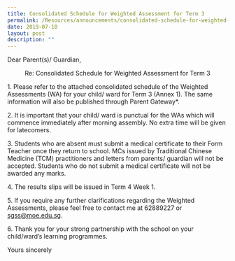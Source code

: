 ```yaml
---
title: Consolidated Schedule for Weighted Assessment for Term 3
permalink: /Resources/announcements/consolidated-schedule-for-weighted-assessment-for-term-3/
date: 2019-07-10
layout: post
description: ""
---
```

Dear Parent(s)/ Guardian,

<p style="text-align: center;">Re: Consolidated Schedule for Weighted Assessment for Term 3 </p>

1\. Please refer to the attached consolidated schedule of the Weighted Assessments (WA) for your child/ ward for Term 3 (Annex 1). The same information will also be published through Parent Gateway\*.

2\. It is important that your child/ ward is punctual for the WAs which will commence immediately after morning assembly. No extra time will be given for latecomers.

3\. Students who are absent must submit a medical certificate to their Form Teacher once they return to school. MCs issued by Traditional Chinese Medicine (TCM) practitioners and letters from parents/ guardian will not be accepted. Students who do not submit a medical certificate will not be awarded any marks.

4\. The results slips will be issued in Term 4 Week 1.

5\. If you require any further clarifications regarding the Weighted Assessments, please feel free to contact me at 62889227 or sgss@moe.edu.sg.

6\. Thank you for your strong partnership with the school on your child/ward’s learning programmes.

Yours sincerely